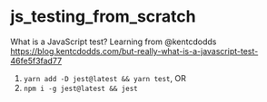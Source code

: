 # js_testing_from_scratch
What is a JavaScript test?
Learning from @kentcdodds https://blog.kentcdodds.com/but-really-what-is-a-javascript-test-46fe5f3fad77

1. `yarn add -D jest@latest && yarn test`, OR
1. `npm i -g jest@latest && jest`
